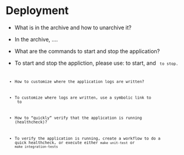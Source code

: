 # Deployment

- What is in the archive and how to unarchive it?
- In the archive, ....

- What are the commands to start and stop the application?
- To start and stop the appliction, please use:
<code></code> to start, and <code><code> to stop.

- How to customize where the application logs are written?
- To customize where logs are written, use a symbolic link to <code></code> to <code></code>

- How to “quickly” verify that the application is running (healthcheck)?
- To verify the application is running, create a workflow to do a quick healthcheck, or execute either <code>make unit-test</code> or <code>make integration-tests</code>